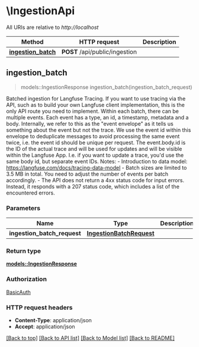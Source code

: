 # \IngestionApi

All URIs are relative to *http://localhost*

Method | HTTP request | Description
------------- | ------------- | -------------
[**ingestion_batch**](IngestionApi.md#ingestion_batch) | **POST** /api/public/ingestion | 



## ingestion_batch

> models::IngestionResponse ingestion_batch(ingestion_batch_request)


Batched ingestion for Langfuse Tracing. If you want to use tracing via the API, such as to build your own Langfuse client implementation, this is the only API route you need to implement.  Within each batch, there can be multiple events. Each event has a type, an id, a timestamp, metadata and a body. Internally, we refer to this as the \"event envelope\" as it tells us something about the event but not the trace. We use the event id within this envelope to deduplicate messages to avoid processing the same event twice, i.e. the event id should be unique per request. The event.body.id is the ID of the actual trace and will be used for updates and will be visible within the Langfuse App. I.e. if you want to update a trace, you'd use the same body id, but separate event IDs.  Notes: - Introduction to data model: https://langfuse.com/docs/tracing-data-model - Batch sizes are limited to 3.5 MB in total. You need to adjust the number of events per batch accordingly. - The API does not return a 4xx status code for input errors. Instead, it responds with a 207 status code, which includes a list of the encountered errors.

### Parameters


Name | Type | Description  | Required | Notes
------------- | ------------- | ------------- | ------------- | -------------
**ingestion_batch_request** | [**IngestionBatchRequest**](IngestionBatchRequest.md) |  | [required] |

### Return type

[**models::IngestionResponse**](IngestionResponse.md)

### Authorization

[BasicAuth](../README.md#BasicAuth)

### HTTP request headers

- **Content-Type**: application/json
- **Accept**: application/json

[[Back to top]](#) [[Back to API list]](../README.md#documentation-for-api-endpoints) [[Back to Model list]](../README.md#documentation-for-models) [[Back to README]](../README.md)

